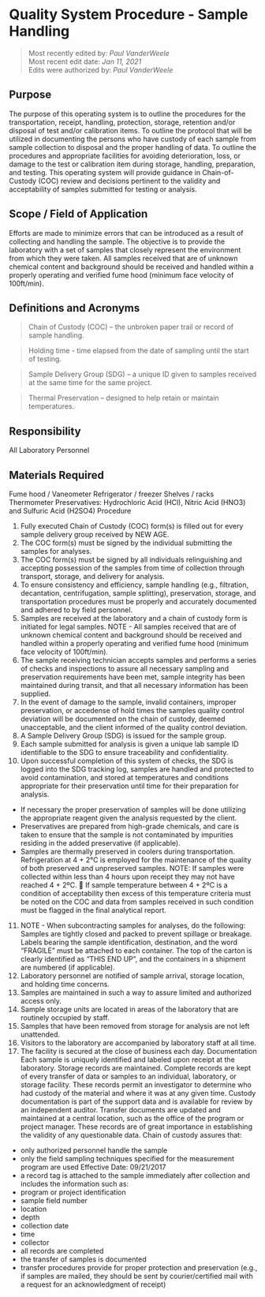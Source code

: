 # Quality System Procedure - Sample Handling

>Most recently edited by: *Paul VanderWeele*  
>Most recent edit date: *Jan 11, 2021*  
>Edits were authorized by: *Paul VanderWeele*  

## Purpose

The purpose of this operating system is to outline the procedures for the transportation,
receipt, handling, protection, storage, retention and/or disposal of test and/or calibration
items.
To outline the protocol that will be utilized in documenting the persons who have custody
of each sample from sample collection to disposal and the proper handling of data.
To outline the procedures and appropriate facilities for avoiding deterioration, loss, or
damage to the test or calibration item during storage, handling, preparation, and testing.
This operating system will provide guidance in Chain-of-Custody (COC) review and
decisions pertinent to the validity and acceptability of samples submitted for testing or
analysis.

## Scope / Field of Application

Efforts are made to minimize errors that can be introduced as a result of collecting and
handling the sample. The objective is to provide the laboratory with a set of samples that
closely represent the environment from which they were taken.
All samples received that are of unknown chemical content and background should be
received and handled within a properly operating and verified fume hood (minimum face
velocity of 100ft/min).

## Definitions and Acronyms

> Chain of Custody (COC) – the unbroken paper trail or record of sample handling.

> Holding time - time elapsed from the date of sampling until the start of testing.

> Sample Delivery Group (SDG) – a unique ID given to samples received at the same
time for the same project.

> Thermal Preservation – designed to help retain or maintain temperatures.

## Responsibility

All Laboratory Personnel

## Materials Required

Fume hood / Vaneometer
Refrigerator / freezer
Shelves / racks
Thermometer
Preservatives: Hydrochloric Acid (HCl), Nitric Acid (HNO3) and Sulfuric Acid (H2SO4)
Procedure
1. Fully executed Chain of Custody (COC) form(s) is filled out for every sample
delivery group received by NEW AGE.
2. The COC form(s) must be signed by the individual submitting the samples for
analyses.
3. The COC form(s) must be signed by all individuals relinguishing and accepting
possession of the samples from time of collection through transport, storage, and
delivery for analysis.
4. To ensure consistency and efficiency, sample handling (e.g., filtration,
decantation, centrifugation, sample splitting), preservation, storage, and
transportation procedures must be properly and accurately documented and
adhered to by field personnel.
5. Samples are received at the laboratory and a chain of custody form is initiated for
legal samples. NOTE - All samples received that are of unknown chemical
content and background should be received and handled within a properly
operating and verified fume hood (minimum face velocity of 100ft/min).
6. The sample receiving technician accepts samples and performs a series of checks
and inspections to assure all necessary sampling and preservation requirements
have been met, sample integrity has been maintained during transit, and that all
necessary information has been supplied.
7. In the event of damage to the sample, invalid containers, improper preservation,
or accedense of hold times the samples quality control deviation will be
documented on the chain of custody, deemed unacceptable, and the client
informed of the quality control deviation.
8. A Sample Delivery Group (SDG) is issued for the sample group.
9. Each sample submitted for analysis is given a unique lab sample ID identifiable to
the SDG to ensure traceability and confidentiality.
10. Upon successful completion of this system of checks, the SDG is logged into the
SDG tracking log, samples are handled and protected to avoid contamination, and
stored at temperatures and conditions appropriate for their preservation until time
for their preparation for analysis.
* If necessary the proper preservation of samples will be done
utilizing the appropriate reagent given the analysis requested by
the client.
* Preservatives are prepared from high-grade chemicals, and care is
taken to ensure that the sample is not contaminated by impurities
residing in the added preservative (if applicable).
* Samples are thermally preserved in coolers during transportation.
Refrigeration at 4 + 2°C is employed for the maintenance of the
quality of both preserved and unpreserved samples. NOTE: If
samples were collected within less than 4 hours upon receipt they
may not have reached 4 + 2ºC.
 If sample temperature between 4 + 2ºC is a condition of
acceptability then excess of this temperature criteria must be noted
on the COC and data from samples received in such condition
must be flagged in the final analytical report.
11. NOTE - When subcontracting samples for analyses, do the following: Samples
are tightly closed and packed to prevent spillage or breakage. Labels bearing the
sample identification, destination, and the word “FRAGILE” must be attached to
each container. The top of the carton is clearly identified as “THIS END UP”, and
the containers in a shipment are numbered (if applicable).
12. Laboratory personnel are notified of sample arrival, storage location, and holding
time concerns.
13. Samples are maintained in such a way to assure limited and authorized access
only.
14. Sample storage units are located in areas of the laboratory that are routinely
occupied by staff.
15. Samples that have been removed from storage for analysis are not left unattended.
16. Visitors to the laboratory are accompanied by laboratory staff at all time.
17. The facility is secured at the close of business each day.
Documentation
Each sample is uniquely identified and labeled upon receipt at the laboratory. Storage
records are maintained.
Complete records are kept of every transfer of data or samples to an individual,
laboratory, or storage facility. These records permit an investigator to determine who had
custody of the material and where it was at any given time. Custody documentation is
part of the support data and is available for review by an independent auditor.
Transfer documents are updated and maintained at a central location, such as the office of
the program or project manager. These records are of great importance in establishing the
validity of any questionable data.
Chain of custody assures that:
* only authorized personnel handle the sample
* only the field sampling techniques specified for the measurement program are used
Effective Date: 09/21/2017
* a record tag is attached to the sample immediately after collection and includes the
information such as:
* program or project identification
* sample field number
* location
* depth
* collection date
* time
* collector
* all records are completed
* the transfer of samples is documented
* transfer procedures provide for proper protection and preservation (e.g., if samples
are mailed, they should be sent by courier/certified mail with a request for an
acknowledgment of receipt)
